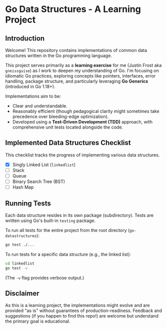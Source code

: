 # Go Data Structures - A Learning Project

## Introduction

Welcome! This repository contains implementations of common data structures written in the Go programming language.

This project serves primarily as a **learning exercise** for me (Justin Frost aka `gneissguise`) as I work to deepen my understanding of Go. I'm focusing on idiomatic Go practices, exploring concepts like pointers, interfaces, error handling, package structure, and particularly leveraging **Go Generics** (introduced in Go 1.18+).

Implementations aim to be:

-   Clear and understandable.
-   Reasonably efficient (though pedagogical clarity might sometimes take precedence over bleeding-edge optimization).
-   Developed using a **Test-Driven Development (TDD)** approach, with comprehensive unit tests located alongside the code.

## Implemented Data Structures Checklist

This checklist tracks the progress of implementing various data structures.

-   [x] Singly Linked List (`linkedlist`)
-   [ ] Stack
-   [ ] Queue
-   [ ] Binary Search Tree (BST)
-   [ ] Hash Map

## Running Tests

Each data structure resides in its own package (subdirectory). Tests are written using Go's built-in `testing` package.

To run all tests for the entire project from the root directory (`go-datastructures`):

```bash
go test ./...
```

To run tests for a specific data structure (e.g., the linked list):

```bash
cd linkedlist
go test -v
```

(The `-v` flag provides verbose output.)

## Disclaimer

As this is a learning project, the implementations might evolve and are provided "as is" without guarantees of production-readiness. Feedback and suggestions (if you happen to find this repo!) are welcome but understand the primary goal is educational.

